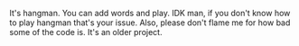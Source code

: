 

It's hangman. You can add words and play. IDK man, if you don't know how to play hangman that's your issue. Also, please don't flame me for how bad some of the code is. It's an older project.
